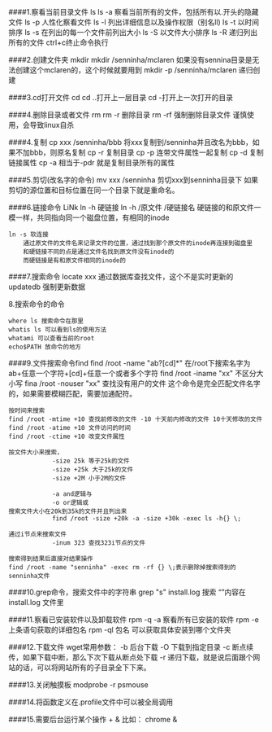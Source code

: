 ####1.察看当前目录文件
	ls
	ls -a 察看当前所有的文件，包括所有以.开头的隐藏文件
	ls -p 人性化察看文件
	ls -l 列出详细信息以及操作权限（别名ll)
	ls -t 以时间排序
	ls -s 在列出的每一个文件前列出大小
	ls -S 以文件大小排序
	ls -R 递归列出所有的文件  ctrl+c终止命令执行

####2.创建文件夹
	mkdir 
	mkdir /senninha/mclaren 如果没有sennina目录是无法创建这个mclaren的，这个时候就要用到
	mkdir -p /senninha/mclaren 递归创建

####3.cd打开文件
	cd
	cd ..打开上一层目录
	cd -打开上一次打开的目录
	
	
####4.删除目录或者文件
	rm 
	rm -r 删除目录
	rm -rf 强制删除目录文件 谨慎使用，会导致linux自杀
	
####4.复制
	cp xxx  /senninha/bbb  将xxx复制到/senninha并且改名为bbb，如果不加bbb，则原名复制
	cp -r 复制目录
	cp -p 连带文件属性一起复制
	cp -d 复制链接属性
	cp -a 相当于-pdr 就是复制目录所有的属性

####5.剪切(改名字的命令)
	mv xxx /senninha 剪切xxx到senninha目录下
	如果剪切的源位置和目标位置在同一个目录下就是重命名。

####6.链接命令
	LiNk
	ln -h 硬链接
		ln -h /原文件 /硬链接名
		硬链接的和原文件一模一样，共同指向同一个磁盘位置，有相同的inode
		
	ln -s 软连接
		通过原文件的文件名来记录文件的位置，通过找到那个原文件的inode再连接到磁盘里
		和硬链接不同的点是通过文件名找到原文件没有inode的
		而硬链接是有和原文件相同的inode的

####7.搜索命令
	locate xxx 通过数据库查找文件，这个不是实时更新的
	updatedb 强制更新数据
	
8.搜索命令的命令
```
where ls 搜索命令在那里
whatis ls 可以看到ls的使用方法
whatami 可以查看当前的root	
echo$PATH 放命令的地方
```
####9.文件搜索命令find
	find /root -name "ab?[cd]*" 在/root下搜索名字为ab+任意一个字符+[cd]+任意一个或者多个字符
	find /root -iname "xx" 不区分大小写
	fina /root -nouser "xx" 查找没有用户的文件
	这个命令是完全匹配文件名字的，如果需要模糊匹配，需要加通配符。
	
	按时间来搜索
	find /root -mtime +10 查找前修改的文件 -10 十天前内修改的文件 10十天修改的文件
	find /root -atime +10 文件访问的时间
	find /root -ctime +10 改变文件属性

	按文件大小来搜索，
				-size 25k 等于25k的文件
				-size +25k 大于25k的文件
				-size +2M 小于2M的文件
				
				-a and逻辑与
				-o or逻辑或
	搜索文件大小在20k到35k的文件并且列出来
				find /root -size +20k -a -size +30k -exec ls -h{} \;
				
	通过i节点来搜索文件
				-inum 323 查找323i节点的文件
				
	搜索得到结果后直接对结果操作
	find /root -name "senninha" -exec rm -rf {} \;表示删除掉搜索得到的senninha文件

####10.grep命令，搜索文件中的字符串
	grep "s" install.log 搜索 “”内容在install.log 文件里
	
####11.察看已安装软件以及卸载软件
	rpm -q -a 察看所有已安装的软件
	rpm -e 上条语句获取的详细包名
	rpm -ql 包名 可以获取具体安装到哪个文件夹
	
####12.下载文件
	wget常用参数：
	-b 后台下载
	-O 下载到指定目录
	-c 断点续传，如果下载中断，那么下次下载从断点处下载
	-r 递归下载，就是说后面跟个网站的话，可以将网站所有的子目录全下下来。

####13.关闭触摸板
	modprobe -r psmouse

####14.将函数定义在.profile文件中可以被全局调用

####15.需要后台运行某个操作 + &
	比如： chrome &
